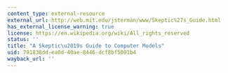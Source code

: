 ```yaml
---
content_type: external-resource
external_url: http://web.mit.edu/jsterman/www/Skeptic%27s_Guide.html
has_external_license_warning: true
license: https://en.wikipedia.org/wiki/All_rights_reserved
status: ''
title: "A Skeptic\u2019s Guide to Computer Models"
uid: 791838dd-ea0d-40ae-8446-dcf8bf5091b4
wayback_url: ''
---
```

